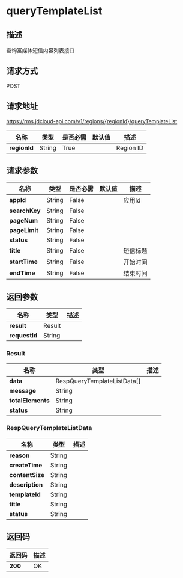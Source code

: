 # queryTemplateList


## 描述
查询富媒体短信内容列表接口

## 请求方式
POST

## 请求地址
https://rms.jdcloud-api.com/v1/regions/{regionId}/queryTemplateList

|名称|类型|是否必需|默认值|描述|
|---|---|---|---|---|
|**regionId**|String|True| |Region ID|

## 请求参数
|名称|类型|是否必需|默认值|描述|
|---|---|---|---|---|
|**appId**|String|False| |应用Id|
|**searchKey**|String|False| ||
|**pageNum**|String|False| ||
|**pageLimit**|String|False| ||
|**status**|String|False| ||
|**title**|String|False| |短信标题|
|**startTime**|String|False| |开始时间|
|**endTime**|String|False| |结束时间|


## 返回参数
|名称|类型|描述|
|---|---|---|
|**result**|Result| |
|**requestId**|String||

### Result
|名称|类型|描述|
|---|---|---|
|**data**|RespQueryTemplateListData[]| |
|**message**|String||
|**totalElements**|String||
|**status**|String||
### RespQueryTemplateListData
|名称|类型|描述|
|---|---|---|
|**reason**|String||
|**createTime**|String||
|**contentSize**|String||
|**description**|String||
|**templateId**|String||
|**title**|String||
|**status**|String||

## 返回码
|返回码|描述|
|---|---|
|**200**|OK|
